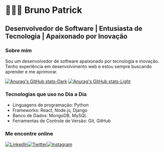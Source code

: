 # 👨🏻‍💻 Bruno Patrick

## Desenvolvedor de Software | Entusiasta de Tecnologia | Apaixonado por Inovação

### Sobre mim
Sou um desenvolvedor de software apaixonado por tecnologia e inovação. Tenho experiência em desenvolvimento web e estou sempre buscando aprender e me aprimorar.

[![Anurag's GitHub stats-Dark](https://github-readme-stats.vercel.app/api?username=obrunopatrick&show_icons=true&theme=dark#gh-dark-mode-only)](https://github.com/anuraghazra/github-readme-stats#gh-dark-mode-only)
[![Anurag's GitHub stats-Light](https://github-readme-stats.vercel.app/api?username=obrunopatrick&show_icons=true&theme=default#gh-light-mode-only)](https://github.com/anuraghazra/github-readme-stats#gh-light-mode-only)

### Tecnologias que uso no Dia a Dia
- Linguagens de programação: Python
- Frameworks: React, Node.js, Django
- Banco de Dados: MongoDB, MySQL
- Ferramentas de Controle de Versão: Git, GitHub

### Me encontre online
[![LinkedIn](https://img.shields.io/badge/LinkedIn-0077B5?style=for-the-badge&logo=linkedin&logoColor=white)](www.linkedin.com/in/obrunopatrick/)[![Twitter](https://img.shields.io/badge/Twitter-1DA1F2?style=for-the-badge&logo=twitter&logoColor=white)](https://twitter.com/obrunopatrick)[![Instagram](https://img.shields.io/badge/Instagram-E4405F?style=for-the-badge&logo=instagram&logoColor=white)](https://www.instagram.com/obrunopatrick/)
